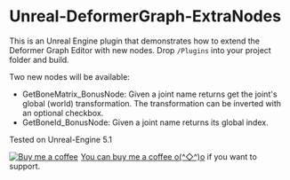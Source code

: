 # Unreal-DeformerGraph-ExtraNodes

This is an Unreal Engine plugin that demonstrates how to extend the Deformer Graph Editor with new nodes.
Drop `/Plugins` into your project folder and build.

Two new nodes will be available:

- GetBoneMatrix_BonusNode: Given a joint name returns get the joint's global (world) transformation.
The transformation can be inverted with an optional checkbox.
- GetBoneId_BonusNode: Given a joint name returns its global index.

Tested on Unreal-Engine 5.1 

<link href="https://fonts.googleapis.com/css?family=Cookie" rel="stylesheet"><a class="bmc-button" target="_blank" href="https://www.buymeacoffee.com/jBnA3c2Fw"><img src="https://www.buymeacoffee.com/assets/img/BMC-btn-logo.svg" alt="Buy me a coffee"><span style="margin-left:5px">You can buy me a coffee o(^◇^)o</span></a> if you want to support.
